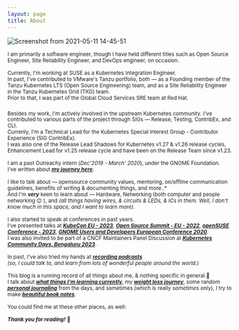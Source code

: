 ```yaml
---
layout: page
title: About
---
```


![Screenshot from 2021-05-11 14-45-51](https://user-images.githubusercontent.com/30499743/117791150-a4ba9900-b267-11eb-8412-e477087f70c3.png)


<sub>I am primarily a software engineer, though I have held different titles such as Open Source Engineer, Site Reliability Engineer, and DevOps engineer, on occasion.</sub>

<sub>Currently, I'm working at SUSE as a Kubernetes Integration Engineer.</sub>  
<sub>In past, I've contributed to VMware's Tanzu portfolio, both — as a Founding member of the Tanzu Kubernetes LTS (Open Source Engineering) team, and as a Site Reliability Engineer in the Tanzu Kubernetes Grid (TKG) team.</sub>  
<sub>Prior to that, I was part of the Global Cloud Services SRE team at Red Hat.</sub>

<sub>Besides my work, I'm actively involved in the upstream Kubernetes community.</sub>
<sub>I've contributed to various parts of the project through SIGs — Release, Testing, ContribEx, and CLI.</sub>  
<sub>Currenly, I'm a Technical Lead for the Kubernetes Special Interest Group - Contributor Experience (SIG ContribEx).</sub>  
<sub>I was also one of the Release Lead Shadows for Kubernetes v1.27 & v1.26 release cycles, Enhancement Lead for v1.25 release cycle and have been on the Release Team since v1.23.</sub>

<sub>I am a past Outreachy intern (_Dec'2019 - March' 2020_), under the GNOME Foundation.</sub>  
<sub>I've written about ***[my journey here](https://www.psaggu.com/outreachy.html)***.</sub>

<sub>I like to talk about — opensource community values, mentoring, on/offline communication guidelines, benefits of writing & documenting things, and more..*</sub>  
<sub>And I'm ***very*** keen to learn about — Hardware, Networking (both computer and people networking 😉 ), and _(all things having wires, & circuits & LEDs, & ICs in them. Well, I don't know much in this space, and I want to learn more)_.</sub>

<sub>I also started to speak at conferences in past years.</sub>  
<sub>I've presented talks at ***[KubeCon EU - 2023](https://youtu.be/gKKfXTZd7VU)***, ***[Open Source Summit - EU - 2022](https://youtu.be/uuaCygXJfE4)***, ***[openSUSE Conference - 2023](https://youtu.be/Fqvy30A07_U)***, ***[GNOME Users and Developers European Conference 2020](https://youtu.be/OVUGw5Svn5s?si=oNRfifwwolO8Q6rC)***.</sub>  
<sub>I was also invited to be part of a CNCF Maintainers Panel Discussion at _**[Kubernetes Community Days, Bengaluru 2023](https://youtu.be/umTnFlP3FrY?si=fsEAPbpvhyFDM3Kd)**_.</sub>

<sub>In past, I've also tried my hands at ***[recording podcasts](https://www.youtube.com/watch?v=LnnFjscF4Wc&t=3641s)***</sub>  
<sub>_(so, I could talk to, and learn from lots of wonderful people around the world.)_</sub>

<sub>This blog is a running record of all things about me, & nothing specific in general.🙂</sub>  
<sub>I talk about ***[what things I'm learning currently](https://www.psaggu.com/)***, my ***[weight loss journey](https://www.psaggu.com/fitness.html)***, some random ***[personal journaling](https://www.psaggu.com/journal.html)*** from the days, and sometimes (which is really *sometimes* only), I try to make ***[beautiful book notes](https://www.psaggu.com/notes.html)***.</sub>

<sub>You could find me at these other places, as well:</sub>  
<p class="social-icons">
  <a href="https://twitter.com/_psaggu"><i class="fab fa-twitter fa-2x"></i></a>
  <a href="https://github.com/priyankasaggu11929"><i class="fab fa-github fa-2x"></i></a>
  <a href="https://gitlab.gnome.org/psaggu"><i class="fab fa-gitlab fa-2x"></i></a>
  <a href="www.linkedin.com/in/psaggu/"><i class="fab fa-linkedin-in fa-2x"></i></a>
</p>


<sub>***Thank you for reading!*** 🙏 </sub>
